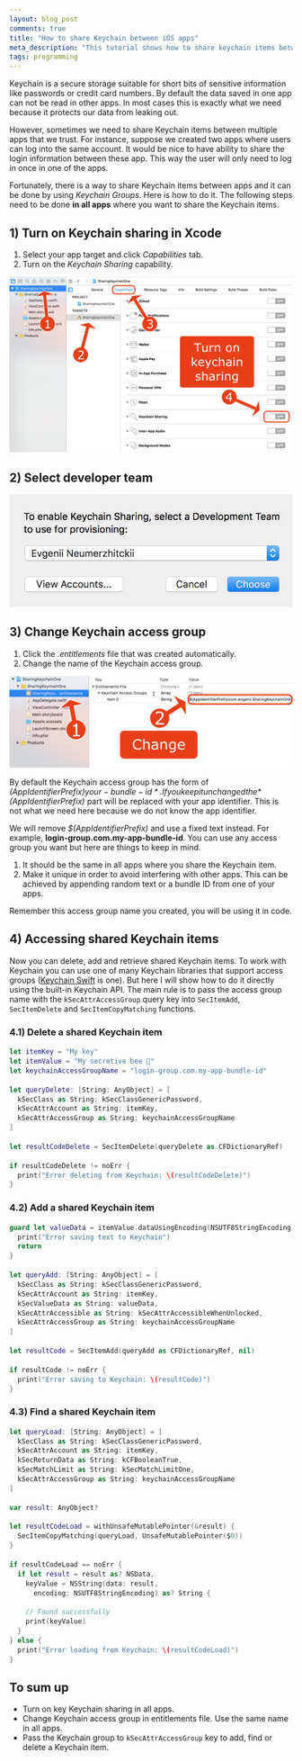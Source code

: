 ```yaml
---
layout: blog_post
comments: true
title: "How to share Keychain between iOS apps"
meta_description: "This tutorial shows how to share keychain items between different apps on iOS, OS X, tvOS and watchOS."
tags: programming
---
```


Keychain is a secure storage suitable for short bits of sensitive information like passwords or credit card numbers. By default the data saved in one app can not be read in other apps. In most cases this is exactly what we need because it protects our data from leaking out.

However, sometimes we need to share Keychain items between multiple apps that we trust. For instance, suppose we created two apps where users can log into the same account. It would be nice to have ability to share the login information between these app. This way the user will only need to log in once in one of the apps.

Fortunately, there is a way to share Keychain items between apps and it can be done by using *Keychain Groups*. Here is how to do it. The following steps need to be done **in all apps** where you want to share the Keychain items.

## 1) Turn on Keychain sharing in Xcode

1. Select your app target and click *Capabilities* tab.
2. Turn on the *Keychain Sharing* capability.

<img src='/image/blog/2015-12-12-sharing-keychain-between-ios-osx-tvos-apps/0020_keychain_shaing_opions.png' title='Turn on Keychain sharing in Xcode' class='isMax100PercentWide hasBorderShade90'>


## 2) Select developer team

<div class='isTextCentered'>
  <img src='/image/blog/2015-12-12-sharing-keychain-between-ios-osx-tvos-apps/0030_select_developer_team.png' title='Select developer team to enable Keychain sharing' class='isMax400PxWide hasBorderShade90'>
</div>

## 3) Change Keychain access group

1. Click the *.entitlements* file that was created automatically.
1. Change the name of the Keychain access group.

<img src='/image/blog/2015-12-12-sharing-keychain-between-ios-osx-tvos-apps/0040_change_keychain_access_group.png' title='Change Keychain access group' class='isMax100PercentWide hasBorderShade90'>

By default the Keychain access group has the form of *$(AppIdentifierPrefix)your-bundle-id*. If you keep it unchanged the *$(AppIdentifierPrefix)* part will be replaced with your app identifier. This is not what we need here because we do not know the app identifier.

We will remove *$(AppIdentifierPrefix)* and use a fixed text instead. For example, **login-group.com.my-app-bundle-id**. You can use any access group you want but here are things to keep in mind.

1. It should be the same in all apps where you share the Keychain item.
1. Make it unique in order to avoid interfering with other apps. This can be achieved by appending random text or a bundle ID from one of your apps.

Remember this access group name you created, you will be using it in code.

## 4) Accessing shared Keychain items

Now you can delete, add and retrieve shared Keychain items. To work with Keychain you can use one of many Keychain libraries that support access groups ([Keychain Swift](https://github.com/marketplacer/keychain-swift) is one). But here I will show how to do it directly using the built-in Keychain API. The main rule is to pass the access group name with the `kSecAttrAccessGroup` query key into `SecItemAdd`, `SecItemDelete` and `SecItemCopyMatching` functions.

### 4.1) Delete a shared Keychain item

```Swift
let itemKey = "My key"
let itemValue = "My secretive bee 🐝"
let keychainAccessGroupName = "login-group.com.my-app-bundle-id"

let queryDelete: [String: AnyObject] = [
  kSecClass as String: kSecClassGenericPassword,
  kSecAttrAccount as String: itemKey,
  kSecAttrAccessGroup as String: keychainAccessGroupName
]

let resultCodeDelete = SecItemDelete(queryDelete as CFDictionaryRef)

if resultCodeDelete != noErr {
  print("Error deleting from Keychain: \(resultCodeDelete)")
}
```

### 4.2) Add a shared Keychain item

```Swift
guard let valueData = itemValue.dataUsingEncoding(NSUTF8StringEncoding) else {
  print("Error saving text to Keychain")
  return
}

let queryAdd: [String: AnyObject] = [
  kSecClass as String: kSecClassGenericPassword,
  kSecAttrAccount as String: itemKey,
  kSecValueData as String: valueData,
  kSecAttrAccessible as String: kSecAttrAccessibleWhenUnlocked,
  kSecAttrAccessGroup as String: keychainAccessGroupName
]

let resultCode = SecItemAdd(queryAdd as CFDictionaryRef, nil)

if resultCode != noErr {
  print("Error saving to Keychain: \(resultCode)")
}
```

### 4.3) Find a shared Keychain item

```Swift
let queryLoad: [String: AnyObject] = [
  kSecClass as String: kSecClassGenericPassword,
  kSecAttrAccount as String: itemKey,
  kSecReturnData as String: kCFBooleanTrue,
  kSecMatchLimit as String: kSecMatchLimitOne,
  kSecAttrAccessGroup as String: keychainAccessGroupName
]

var result: AnyObject?

let resultCodeLoad = withUnsafeMutablePointer(&result) {
  SecItemCopyMatching(queryLoad, UnsafeMutablePointer($0))
}

if resultCodeLoad == noErr {
  if let result = result as? NSData,
    keyValue = NSString(data: result,
      encoding: NSUTF8StringEncoding) as? String {

    // Found successfully
    print(keyValue)
  }
} else {
  print("Error loading from Keychain: \(resultCodeLoad)")
}
```

## To sum up

* Turn on key Keychain sharing in all apps.
* Change Keychain access group in entitlements file. Use the same name in all apps.
* Pass the Keychain group to `kSecAttrAccessGroup` key to add, find or delete a Keychain item.
